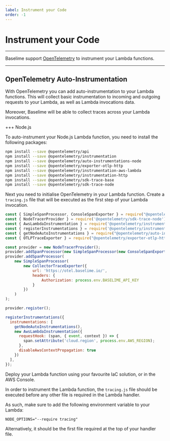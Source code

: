 ```yaml
---
label: Instrument your Code
order: -1
---
```


# Instrument your Code

---

Baselime support [OpenTelemetry](https://opentelemetry.io/) to instrument your Lambda functions.

---

## OpenTelemetry Auto-Instrumentation

With OpenTelemetry you can add auto-instrumentation to your Lambda functions. This will collect basic instrumentation to incoming and outgoing requests to your Lambda, as well as Lambda invocations data.

Moreover, Baselime will be able to collect traces across your Lambda invocations.

+++ Node.js

To auto-instrument your Node.js Lambda function, you need to install the following packages:

```bash #
npm install --save @opentelemetry/api
npm install --save @opentelemetry/instrumentation
npm install --save @opentelemetry/auto-instrumentations-node
npm install --save @opentelemetry/exporter-otlp-http
npm install --save @opentelemetry/instrumentation-aws-lambda
npm install --save @opentelemetry/instrumentation-http
npm install --save @opentelemetry/sdk-trace-base
npm install --save @opentelemetry/sdk-trace-node
```

Next you need to initialise OpenTelemetry in your Lambda function. Create a `tracing.js` file that will be executed as the first step of your Lambda invocation.

```js # tracing.js
const { SimpleSpanProcessor, ConsoleSpanExporter } = require("@opentelemetry/sdk-trace-base");
const { NodeTracerProvider } = require('@opentelemetry/sdk-trace-node');
const { AwsLambdaInstrumentation } = require('@opentelemetry/instrumentation-aws-lambda');
const { registerInstrumentations } = require('@opentelemetry/instrumentation');
const { getNodeAutoInstrumentations } = require("@opentelemetry/auto-instrumentations-node");
const { OTLPTraceExporter } = require("@opentelemetry/exporter-otlp-http");

const provider = new NodeTracerProvider();
provider.addSpanProcessor(new SimpleSpanProcessor(new ConsoleSpanExporter()));
provider.addSpanProcessor(
    new SimpleSpanProcessor(
        new CollectorTraceExporter({
            url: 'https://otel.baselime.io/',
            headers: {
                Authorization: process.env.BASELIME_API_KEY
            }
        })
    )
);

provider.register();

registerInstrumentations({
  instrumentations: [
    getNodeAutoInstrumentations(),
    new AwsLambdaInstrumentation({
      requestHook: (span, { event, context }) => {
        span.setAttribute('cloud.region', process.env.AWS_REGION);
      },
      disableAwsContextPropagation: true
    })
  ],
});
```

Deploy your Lambda function using your favourite IaC solution, or in the AWS Console.

In order to instrument the Lambda function, the `tracing.js` file should be executed before any other file is required in the Lambda handler.

As such, make sure to add the following environment variable to your Lambda:

```env
NODE_OPTIONS="--require tracing"
```
Alternatively, it should be the first file required at the top of your handler file.

<!-- +++ Python
+++ -->





